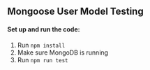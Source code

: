 ## Mongoose User Model Testing

#### Set up and run the code:
1. Run ``npm install``
2. Make sure MongoDB is running
3. Run ``npm run test``